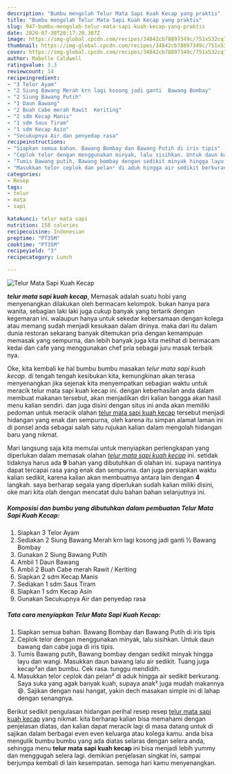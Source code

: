 ```yaml
---
description: "Bumbu mengolah Telur Mata Sapi Kuah Kecap yang praktis"
title: "Bumbu mengolah Telur Mata Sapi Kuah Kecap yang praktis"
slug: 947-bumbu-mengolah-telur-mata-sapi-kuah-kecap-yang-praktis
date: 2020-07-30T20:17:28.307Z
image: https://img-global.cpcdn.com/recipes/34842cb78897349c/751x532cq70/telur-mata-sapi-kuah-kecap-foto-resep-utama.jpg
thumbnail: https://img-global.cpcdn.com/recipes/34842cb78897349c/751x532cq70/telur-mata-sapi-kuah-kecap-foto-resep-utama.jpg
cover: https://img-global.cpcdn.com/recipes/34842cb78897349c/751x532cq70/telur-mata-sapi-kuah-kecap-foto-resep-utama.jpg
author: Mabelle Caldwell
ratingvalue: 3.3
reviewcount: 14
recipeingredient:
- "3 Telor Ayam"
- "2 Siung Bawang Merah krn lagi kosong jadi ganti  Bawang Bombay"
- "2 Siung Bawang Putih"
- "1 Daun Bawang"
- "2 Buah Cabe merah Rawit  Keriting"
- "2 sdm Kecap Manis"
- "1 sdm Saus Tiram"
- "1 sdm Kecap Asin"
- "Secukupnya Air dan penyedap rasa"
recipeinstructions:
- "Siapkan semua bahan. Bawang Bombay dan Bawang Putih di iris tipis"
- "Ceplok telor dengan menggunakan minyak, lalu sisihkan. Untuk daun bawang dan cabe juga di iris tipis."
- "Tumis Bawang putih, Bawang bombay dengan sedikit minyak hingga layu dan wangi. Masukkan daun bawang lalu air sedikit. Tuang juga kecap²an dan bumbu. Cek rasa. tunggu mendidih."
- "Masukkan telor ceplok dan pelan² di aduk hingga air sedikit berkurang. Saya suka yang agak banyak kuah, supaya anak² juga mudah makannya 😄. Sajikan dengan nasi hangat, yakin dech masakan simple ini di lahap dengan senangnya."
categories:
- Resep
tags:
- telur
- mata
- sapi

katakunci: telur mata sapi 
nutrition: 158 calories
recipecuisine: Indonesian
preptime: "PT35M"
cooktime: "PT35M"
recipeyield: "3"
recipecategory: Lunch

---
```



![Telur Mata Sapi Kuah Kecap](https://img-global.cpcdn.com/recipes/34842cb78897349c/751x532cq70/telur-mata-sapi-kuah-kecap-foto-resep-utama.jpg)

<b><i>telur mata sapi kuah kecap</i></b>, Memasak adalah suatu hobi yang menyenangkan dilakukan oleh bermacam kelompok. bukan hanya para wanita, sebagian laki laki juga cukup banyak yang tertarik dengan kegemaran ini. walaupun hanya untuk sekedar kebersamaan dengan kolega atau memang sudah menjadi kesukaan dalam dirinya. maka dari itu dalam dunia restoran sekarang banyak ditemukan pria dengan kemampuan memasak yang sempurna, dan lebih banyak juga kita melihat di bermacam kedai dan cafe yang menggunakan chef pria sebagai juru masak terbaik nya.



Oke, kita kembali ke hal bumbu bumbu masakan <i>telur mata sapi kuah kecap</i>. di tengah tengah kesibukan kita, kemungkinan akan terasa menyenangkan jika sejenak kita menyempatkan sebagian waktu untuk meracik telur mata sapi kuah kecap ini. dengan keberhasilan anda dalam membuat makanan tersebut, akan menjadikan diri kalian bangga akan hasil menu kalian sendiri. dan juga disini dengan situs ini anda akan memiliki pedoman untuk meracik olahan <u>telur mata sapi kuah kecap</u> tersebut menjadi hidangan yang enak dan sempurna, oleh karena itu simpan alamat laman ini di ponsel anda sebagai salah satu rujukan kalian dalam mengolah hidangan baru yang nikmat.


Mari langsung saja kita memulai untuk menyiapkan perlengkapan yang diperlukan dalam memasak olahan <u><i>telur mata sapi kuah kecap</i></u> ini. setidak tidaknya harus ada <b>9</b> bahan yang dibutuhkan di olahan ini. supaya nantinya dapat tercapai rasa yang enak dan sempurna. dan juga persiapkan waktu kalian sedikit, karena kalian akan membuatnya antara lain dengan <b>4</b> langkah. saya berharap segala yang diperlukan sudah kalian miliki disini, oke mari kita olah dengan mencatat dulu bahan bahan selanjutnya ini.

<!--inarticleads1-->

##### Komposisi dan bumbu yang dibutuhkan dalam pembuatan Telur Mata Sapi Kuah Kecap:

1. Siapkan 3 Telor Ayam
1. Sediakan 2 Siung Bawang Merah krn lagi kosong jadi ganti ½ Bawang Bombay
1. Gunakan 2 Siung Bawang Putih
1. Ambil 1 Daun Bawang
1. Ambil 2 Buah Cabe merah Rawit / Keriting
1. Siapkan 2 sdm Kecap Manis
1. Sediakan 1 sdm Saus Tiram
1. Siapkan 1 sdm Kecap Asin
1. Gunakan Secukupnya Air dan penyedap rasa




<!--inarticleads2-->

##### Tata cara menyiapkan Telur Mata Sapi Kuah Kecap:

1. Siapkan semua bahan. Bawang Bombay dan Bawang Putih di iris tipis
1. Ceplok telor dengan menggunakan minyak, lalu sisihkan. Untuk daun bawang dan cabe juga di iris tipis.
1. Tumis Bawang putih, Bawang bombay dengan sedikit minyak hingga layu dan wangi. Masukkan daun bawang lalu air sedikit. Tuang juga kecap²an dan bumbu. Cek rasa. tunggu mendidih.
1. Masukkan telor ceplok dan pelan² di aduk hingga air sedikit berkurang. Saya suka yang agak banyak kuah, supaya anak² juga mudah makannya 😄. Sajikan dengan nasi hangat, yakin dech masakan simple ini di lahap dengan senangnya.




Berikut sedikit pengulasan hidangan perihal resep resep <u>telur mata sapi kuah kecap</u> yang nikmat. kita berharap kalian bisa memahami dengan penjelasan diatas, dan kalian dapat meracik lagi di masa datang untuk di sajikan dalam berbagai even even keluarga atau kolega kamu. anda bisa mengulik bumbu bumbu yang ada diatas selaras dengan selera anda, sehingga menu <b>telur mata sapi kuah kecap</b> ini bisa menjadi lebih yummy dan menggugah selera lagi. demikian penjelasan singkat ini, sampai berjumpa kembali di lain kesempatan. semoga hari kamu menyenangkan.

